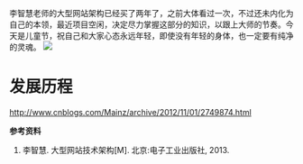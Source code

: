 李智慧老师的大型网站架构已经买了两年了，之前大体看过一次，不过还未内化为自己的本领，最近项目空闲，决定尽力掌握这部分的知识，以跟上大师的节奏。今天是儿童节，祝自己和大家心态永远年轻，即使没有年轻的身体，也一定要有纯净的灵魂。
![](http://i.imgur.com/fz7mb1x.png)

# 发展历程 #


http://www.cnblogs.com/Mainz/archive/2012/11/01/2749874.html





**参考资料**
1. 李智慧. 大型网站技术架构[M]. 北京:电子工业出版社, 2013.